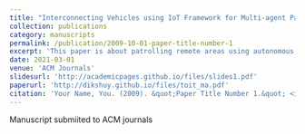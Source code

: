 ```yaml
---
title: "Interconnecting Vehicles using IoT Framework for Multi-agent Patrolling"
collection: publications
category: manuscripts
permalink: /publication/2009-10-01-paper-title-number-1
excerpt: 'This paper is about patrolling remote areas using autonomous vehicles and how to coordinate between them using multi agent reinforcement learning'
date: 2021-03-01
venue: 'ACM Journals'
slidesurl: 'http://academicpages.github.io/files/slides1.pdf'
paperurl: 'http://dikshuy.github.io/files/toit_ma.pdf'
citation: 'Your Name, You. (2009). &quot;Paper Title Number 1.&quot; <i>Journal 1</i>. 1(1).'
---
```


Manuscript submiited to ACM journals
